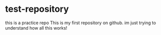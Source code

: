 # test-repository
this is a practice repo
This is my first repository on github. im just trying to understand how all this works!
